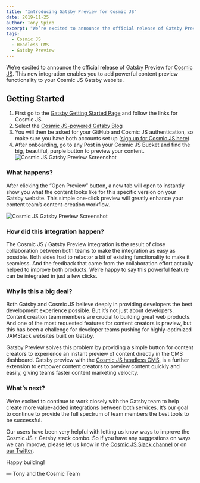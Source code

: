 ```yaml
---
title: "Introducing Gatsby Preview for Cosmic JS"
date: 2019-11-25
author: Tony Spiro
excerpt: "We’re excited to announce the official release of Gatsby Preview for Cosmic JS that enables you to add powerful content preview functionality to your Cosmic JS Gatsby website."
tags:
  - Cosmic JS
  - Headless CMS
  - Gatsby Preview
---
```


We’re excited to announce the official release of Gatsby Preview for [Cosmic JS](https://www.cosmicjs.com). This new integration enables you to add powerful content preview functionality to your Cosmic JS Gatsby website.

## Getting Started

1. First go to the [Gatsby Getting Started Page](https://www.gatsbyjs.com/get-started/) and follow the links for Cosmic JS.
2. Select the [Cosmic JS-powered Gatsby Blog](https://www.cosmicjs.com/apps/gatsby-blog)
3. You will then be asked for your GitHub and Cosmic JS authentication, so make sure you have both accounts set up ([sign up for Cosmic JS here](https://app.cosmicjs.com/signup)).
4. After onboarding, go to any Post in your Cosmic JS Bucket and find the big, beautiful, purple button to preview your content.
   ![Cosmic JS Gatsby Preview Screenshot](./cosmic-js-gatsby-preview-screenshot.jpg)

### What happens?

After clicking the “Open Preview” button, a new tab will open to instantly show you what the content looks like for this specific version on your Gatsby website. This simple one-click preview will greatly enhance your content team’s content-creation workflow.

![Cosmic JS Gatsby Preview Screenshot](./cosmic-js-gatsby-preview-screenshot.gif)

### How did this integration happen?

The Cosmic JS / Gatsby Preview integration is the result of close collaboration between both teams to make the integration as easy as possible. Both sides had to refactor a bit of existing functionality to make it seamless. And the feedback that came from the collaboration effort actually helped to improve both products. We’re happy to say this powerful feature can be integrated in just a few clicks.

### Why is this a big deal?

Both Gatsby and Cosmic JS believe deeply in providing developers the best development experience possible. But it’s not just about developers. Content creation team members are crucial to building great web products. And one of the most requested features for content creators is preview, but this has been a challenge for developer teams pushing for highly-optimized JAMStack websites built on Gatsby.

Gatsby Preview solves this problem by providing a simple button for content creators to experience an instant preview of content directly in the CMS dashboard. Gatsby preview with the [Cosmic JS headless CMS](https://www.cosmicjs.com/headless-cms), is a further extension to empower content creators to preview content quickly and easily, giving teams faster content marketing velocity.

### What’s next?

We’re excited to continue to work closely with the Gatsby team to help create more value-added integrations between both services. It’s our goal to continue to provide the full spectrum of team members the best tools to be successful.

Our users have been very helpful with letting us know ways to improve the Cosmic JS + Gatsby stack combo. So if you have any suggestions on ways we can improve, please let us know in the [Cosmic JS Slack channel](https://cosmicslack.herokuapp.com/) or on [our Twitter](https://twitter.com/cosmic_js).

Happy building!

— Tony and the Cosmic Team
